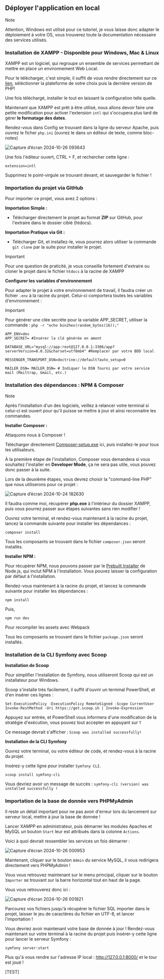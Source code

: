 ## Déployer l'application en local

> [!NOTE]
> Attention, Windows est utilisé pour ce tutoriel, je vous laisse donc adapter le déploiement à votre OS, vous trouverez toute la documentation nécessaire des services utilisés.

### Installation de XAMPP - Disponible pour Windows, Mac & Linux

XAMPP est un logiciel, qui regroupe un ensemble de services permettant de mettre en place un environnement Web Local.

Pour le télécharger, c'est simple, il suffit de vous rendre directement sur ce [lien](https://www.apachefriends.org/fr/download.html), séléctionner la plateforme de votre choix puis la dernière version de PHP! 

Une fois téléchargé, installer le tout en laissant la configuration telle quelle.

Maintenant que XAMPP est prêt à être utilisé, nous allons devoir faire une petite modification pour activer l'extension `intl` qui s'occupera plus tard de gérer **le formatage des dates**.

Rendez-vous dans Config se trouvant dans la ligne du serveur Apache, puis ouvrez le ficher `php.ini` (ouvrez le dans un éditeur de texte, comme bloc-notes)

![Capture d’écran 2024-10-26 093643](https://github.com/user-attachments/assets/bdae3a93-7266-43c3-924e-23632620d4f8)

Une fois l'éditeur ouvert, CTRL + F, et rechercher cette ligne : 
```
extension=intl
```

Supprimez le point-virgule se trouvant devant, et sauvegarder le fichier !


### Importation du projet via GitHub

Pour importer ce projet, vous avez 2 options :

**Importation Simple :**

- Télécharger directement le projet au format **ZIP** sur GitHub, pour l'extraire dans le dossier ciblé (htdocs).

**Importation Pratique via Git :**

- Télécharger Git, et installez-le, vous pourrez alors utiliser la commande `git clone` par la suite pour installer le projet.


> [!IMPORTANT]
> Pour une question de praticité, je vous conseille fortement d'extraire ou cloner le projet dans le fichier `htdocs` à la racine de XAMPP

**Configurer les variables d'environnement**

Pour adapter le projet à votre environnement de travail, il faudra créer un fichier `.env` à la racine du projet.
Celui-ci comportera toutes les variables d'environnement :

> [!IMPORTANT]
> Pour générer une clée secrète pour la variable APP_SECRET, utiliser la commande : `php -r "echo bin2hex(random_bytes(16));"`

```
APP_ENV=dev
APP_SECRET= #Insérer la clé générée en amont

DATABASE_URL="mysql://app:root@127.0.0.1:3306/app?serverVersion=8.0.32&charset=utf8mb4" #Remplacer par votre BDD local

MESSENGER_TRANSPORT_DSN=doctrine://default?auto_setup=0

MAILER_DSN= MAILER_DSN= # Indiquer le DSN fourni par votre service mail (Mailtrap, Gmail, etc.)
```

### Installation des dépendances : NPM & Composer

> [!NOTE]
> Après l'installation d'un des logiciels, veillez à relancer votre terminal si celui-ci est ouvert pour qu'il puisse se mettre à jour et ainsi reconnaitre les commandes.


**Installer Composer :**

Attaquons nous à Composer !

Télécharger directement [Composer-setup.exe](https://getcomposer.org/download/) ici, puis installez-le pour tous les utilisateurs.

À la première étape de l'installation, Composer vous demandera si vous souhaitez l'installer en **Developer Mode**, ça ne sera pas utile, vous pouvez donc passer à la suite.

Lors de la deuxième étapes, vous devrez choisir la "command-line PHP" que nous utiliserons pour ce projet : 

![Capture d’écran 2024-10-24 182630](https://github.com/user-attachments/assets/62e1c99d-2976-44c8-b803-efed2d573455)

Il faudra comme moi, récupérer **php.exe** à l'intérieur du dossier XAMPP, puis vous pourrez passer aux étapes suivantes sans rien modifier !

Ouvrez votre terminal, et rendez-vous maintenant à la racine du projet, lancez la commande suivante pour installer les dépendances : 

```
composer install
```

Tous les composants se trouvant dans le fichier `composer.json` seront installés.

**Installer NPM :**

Pour récupérer NPM, nous pouvons passer par le [Prebuilt Installer](https://nodejs.org/en/download/prebuilt-installer) de Node.js, qui inclut NPM à l'installation.
Vous pouvez laisser la configuration par défaut à l'installation.

Rendez-vous maintenant à la racine du projet, et lancez la commande suivante pour installer les dépendances : 

```
npm install
```

Puis, 

```
npm run dev
```

Pour recompiler les assets avec Webpack

Tous les composants se trouvant dans le fichier `package.json` seront installés.

### Installation de la CLI Symfony avec Scoop

**Installation de Scoop**

Pour simplifier l'installation de Symfony, nous utiliseront Scoop qui est un installateur pour Windows.

Scoop s'installe très facilement, il suffit d'ouvrir un terminal PowerShell, et d'en insérer ces lignes : 
``` 
Set-ExecutionPolicy -ExecutionPolicy RemoteSigned -Scope CurrentUser 
Invoke-RestMethod -Uri https://get.scoop.sh | Invoke-Expression
```

Appuyez sur entrée, et PowerShell vous informera d'une modification de la stratégie d'exécution, vous pouvez tout accepter en appuyant sur `T`

Ce message devrait s'afficher : `Scoop was installed successfully!`

**Installation de la CLI Symfony**

Ouvrez votre terminal, ou votre éditeur de code, et rendez-vous à la racine du projet.

Insérez-y cette ligne pour installer `Symfony CLI`.

``` 
scoop install symfony-cli
```

Vous devriez avoir un message de succès : `symfony-cli (version) was installed successfully !`

### Importation de la base de donnée vers PHPMyAdmin

Il reste un détail important pour ne pas avoir d'erreur lors du lancement sur serveur local, mettre à jour la base de donnée !

Lancer XAMPP en administrateur, puis démarrer les modules Apaches et MySQL un bouton `Start` leur est attribués dans la colonne `Actions`.

Voici à quoi devrait ressembler les services un fois démarrer :

![Capture d’écran 2024-10-26 000953](https://github.com/user-attachments/assets/1ba1b020-6a72-4df2-a91e-d5c74822d120)

Maintenant, cliquer sur le bouton `Admin` du service MySQL, il vous redirigera directement vers PHPMyAdmin !

Vous vous retrouvez maintenant sur le menu principal, cliquer sur le bouton `Importer` se trouvant sur la barre horizontal tout en haut de la page.

Vous vous retrouverez donc ici : 

![Capture d’écran 2024-10-26 001821](https://github.com/user-attachments/assets/8cde5589-4918-403e-9c11-c09033ac4a08)

Parcourez vos fichiers jusqu'à récupérer le fichier SQL importer dans le projet, laisser le jeu de caractères du fichier en UTF-8, et lancer l'importation !

Vous devriez avoir maintenant votre base de donnée à jour ! Rendez-vous maintenant sur votre terminal à la racine du projet puis insérer-y cette ligne pour lancer le serveur Symfony : 

```
symfony server:start
```

Plus qu'à vous rendre sur l'adresse IP local : http://127.0.0.1:8000/ et le tour est joué !

[TEST]




